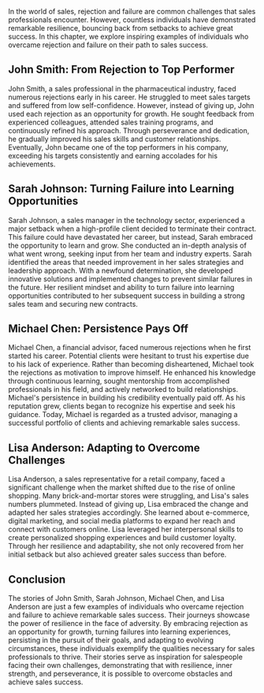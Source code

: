 
In the world of sales, rejection and failure are common challenges that sales professionals encounter. However, countless individuals have demonstrated remarkable resilience, bouncing back from setbacks to achieve great success. In this chapter, we explore inspiring examples of individuals who overcame rejection and failure on their path to sales success.

John Smith: From Rejection to Top Performer
-------------------------------------------

John Smith, a sales professional in the pharmaceutical industry, faced numerous rejections early in his career. He struggled to meet sales targets and suffered from low self-confidence. However, instead of giving up, John used each rejection as an opportunity for growth. He sought feedback from experienced colleagues, attended sales training programs, and continuously refined his approach. Through perseverance and dedication, he gradually improved his sales skills and customer relationships. Eventually, John became one of the top performers in his company, exceeding his targets consistently and earning accolades for his achievements.

Sarah Johnson: Turning Failure into Learning Opportunities
----------------------------------------------------------

Sarah Johnson, a sales manager in the technology sector, experienced a major setback when a high-profile client decided to terminate their contract. This failure could have devastated her career, but instead, Sarah embraced the opportunity to learn and grow. She conducted an in-depth analysis of what went wrong, seeking input from her team and industry experts. Sarah identified the areas that needed improvement in her sales strategies and leadership approach. With a newfound determination, she developed innovative solutions and implemented changes to prevent similar failures in the future. Her resilient mindset and ability to turn failure into learning opportunities contributed to her subsequent success in building a strong sales team and securing new contracts.

Michael Chen: Persistence Pays Off
----------------------------------

Michael Chen, a financial advisor, faced numerous rejections when he first started his career. Potential clients were hesitant to trust his expertise due to his lack of experience. Rather than becoming disheartened, Michael took the rejections as motivation to improve himself. He enhanced his knowledge through continuous learning, sought mentorship from accomplished professionals in his field, and actively networked to build relationships. Michael's persistence in building his credibility eventually paid off. As his reputation grew, clients began to recognize his expertise and seek his guidance. Today, Michael is regarded as a trusted advisor, managing a successful portfolio of clients and achieving remarkable sales success.

Lisa Anderson: Adapting to Overcome Challenges
----------------------------------------------

Lisa Anderson, a sales representative for a retail company, faced a significant challenge when the market shifted due to the rise of online shopping. Many brick-and-mortar stores were struggling, and Lisa's sales numbers plummeted. Instead of giving up, Lisa embraced the change and adapted her sales strategies accordingly. She learned about e-commerce, digital marketing, and social media platforms to expand her reach and connect with customers online. Lisa leveraged her interpersonal skills to create personalized shopping experiences and build customer loyalty. Through her resilience and adaptability, she not only recovered from her initial setback but also achieved greater sales success than before.

Conclusion
----------

The stories of John Smith, Sarah Johnson, Michael Chen, and Lisa Anderson are just a few examples of individuals who overcame rejection and failure to achieve remarkable sales success. Their journeys showcase the power of resilience in the face of adversity. By embracing rejection as an opportunity for growth, turning failures into learning experiences, persisting in the pursuit of their goals, and adapting to evolving circumstances, these individuals exemplify the qualities necessary for sales professionals to thrive. Their stories serve as inspiration for salespeople facing their own challenges, demonstrating that with resilience, inner strength, and perseverance, it is possible to overcome obstacles and achieve sales success.
